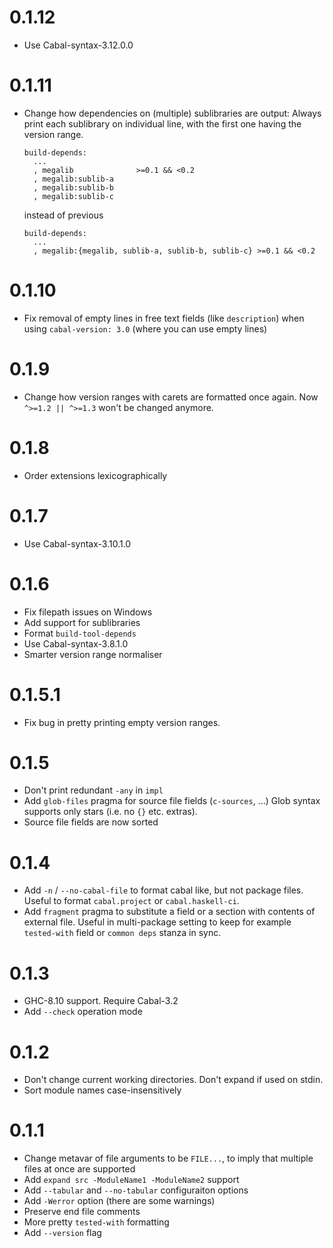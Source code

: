 # 0.1.12

- Use Cabal-syntax-3.12.0.0

# 0.1.11

- Change how dependencies on (multiple) sublibraries are output:
  Always print each sublibrary on individual line,
  with the first one having the version range.

  ```cabal
  build-depends:
    ...
    , megalib              >=0.1 && <0.2
    , megalib:sublib-a
    , megalib:sublib-b
    , megalib:sublib-c
  ```

  instead of previous

  ```
  build-depends:
    ...
    , megalib:{megalib, sublib-a, sublib-b, sublib-c} >=0.1 && <0.2
  ```

# 0.1.10

- Fix removal of empty lines in free text fields (like `description`)
  when using `cabal-version: 3.0` (where you can use empty lines)

# 0.1.9

- Change how version ranges with carets are formatted once again.
  Now `^>=1.2 || ^>=1.3` won't be changed anymore.

# 0.1.8

- Order extensions lexicographically

# 0.1.7

- Use Cabal-syntax-3.10.1.0

# 0.1.6

- Fix filepath issues on Windows
- Add support for sublibraries
- Format `build-tool-depends`
- Use Cabal-syntax-3.8.1.0
- Smarter version range normaliser

# 0.1.5.1

- Fix bug in pretty printing empty version ranges.

# 0.1.5

- Don't print redundant `-any` in `impl`
- Add `glob-files` pragma for source file fields (`c-sources`, ...)
  Glob syntax supports only stars (i.e. no `{}` etc. extras).
- Source file fields are now sorted

# 0.1.4

- Add `-n` / `--no-cabal-file` to format cabal like, but not package files.
  Useful to format `cabal.project` or `cabal.haskell-ci`.
- Add `fragment` pragma to substitute a field or a section with
  contents of external file.
  Useful in multi-package setting to keep for example
  `tested-with` field or `common deps` stanza in sync.

# 0.1.3

- GHC-8.10 support. Require Cabal-3.2
- Add `--check` operation mode

# 0.1.2

- Don't change current working directories. Don't expand if used on stdin.
- Sort module names case-insensitively

# 0.1.1

- Change metavar of file arguments to be `FILE...`,
  to imply that multiple files at once are supported
- Add `expand src -ModuleName1 -ModuleName2` support
- Add `--tabular` and `--no-tabular` configuraiton options
- Add `-Werror` option (there are some warnings)
- Preserve end file comments
- More pretty `tested-with` formatting
- Add `--version` flag
